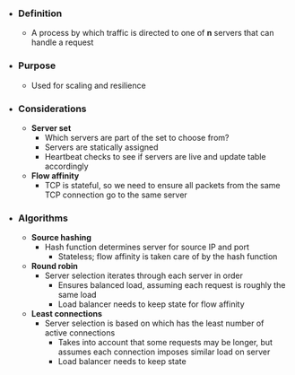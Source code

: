 - ### Definition
	- A process by which traffic is directed to one of **n** servers that can handle a request
- ### Purpose
	- Used for scaling and resilience

- ### Considerations
	- **Server set**
		- Which servers are part of the set to choose from?
		- Servers are statically assigned
		- Heartbeat checks to see if servers are live and update table accordingly
	- **Flow affinity**
		- TCP is stateful, so we need to ensure all packets from the same TCP connection go to the same server

- ### Algorithms
	- **Source hashing**
		- Hash function determines server for source IP and port
			- Stateless; flow affinity is taken care of by the hash function
	- **Round robin**
		- Server selection iterates through each server in order
			- Ensures balanced load, assuming each request is roughly the same load
			- Load balancer needs to keep state for flow affinity
	- **Least connections**
		- Server selection is based on which has the least number of active connections
			- Takes into account that some requests may be longer, but assumes each connection imposes similar load on server
			- Load balancer needs to keep state